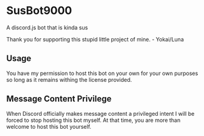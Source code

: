 # SusBot9000
A discord.js bot that is kinda sus

Thank you for supporting this stupid little project of mine. - Yokai/Luna

## Usage
You have my permission to host this bot on your own for your own purposes so long as it remains withing the license provided.

## Message Content Privilege
When Discord officially makes message content a privileged intent I will be forced to stop hosting this bot myself. At that time,
you are more than welcome to host this bot yourself.